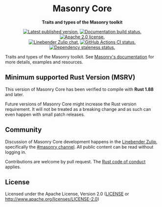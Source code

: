 <div align="center">

# Masonry Core

**Traits and types of the Masonry toolkit**

[![Latest published version.](https://img.shields.io/crates/v/masonry_core.svg)](https://crates.io/crates/masonry_core)
[![Documentation build status.](https://img.shields.io/docsrs/masonry_core.svg)](https://docs.rs/masonry_core)
[![Apache 2.0 license.](https://img.shields.io/badge/license-Apache--2.0-blue.svg)](#license)
\
[![Linebender Zulip chat.](https://img.shields.io/badge/Linebender-%23masonry-blue?logo=Zulip)](https://xi.zulipchat.com/#narrow/channel/317477-masonry)
[![GitHub Actions CI status.](https://img.shields.io/github/actions/workflow/status/linebender/xilem/ci.yml?logo=github&label=CI)](https://github.com/linebender/xilem/actions)
[![Dependency staleness status.](https://deps.rs/crate/masonry_core/latest/status.svg)](https://deps.rs/crate/masonry_core)

</div>

<!-- We use cargo-rdme to update the README with the contents of lib.rs.
To edit the following section, update it in lib.rs, then run:
cargo rdme --workspace-project=masonry_core --heading-base-level=0
Full documentation at https://github.com/orium/cargo-rdme -->

<!-- Intra-doc links used in lib.rs should be evaluated here.
See https://linebender.org/blog/doc-include/ for related discussion. -->


<!-- cargo-rdme start -->

Traits and types of the Masonry toolkit.
See [Masonry's documentation] for more details, examples and resources.

[Masonry's documentation]: https://docs.rs/masonry/latest/

<!-- cargo-rdme end -->

## Minimum supported Rust Version (MSRV)

This version of Masonry Core has been verified to compile with **Rust 1.88** and later.

Future versions of Masonry Core might increase the Rust version requirement.
It will not be treated as a breaking change and as such can even happen with small patch releases.

## Community

Discussion of Masonry Core development happens in the [Linebender Zulip](https://xi.zulipchat.com/), specifically the [#masonry channel](https://xi.zulipchat.com/#narrow/channel/317477-masonry).
All public content can be read without logging in.

Contributions are welcome by pull request.
The [Rust code of conduct] applies.

## License

Licensed under the Apache License, Version 2.0 ([LICENSE] or <http://www.apache.org/licenses/LICENSE-2.0>)

[Rust code of conduct]: https://www.rust-lang.org/policies/code-of-conduct

<!-- Needs to be defined here for rustdoc's benefit -->
[LICENSE]: LICENSE

